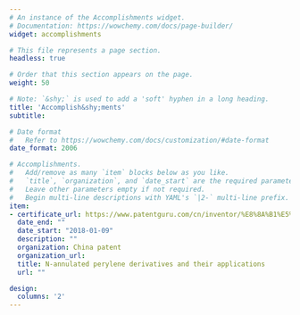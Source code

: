 ```yaml
---
# An instance of the Accomplishments widget.
# Documentation: https://wowchemy.com/docs/page-builder/
widget: accomplishments

# This file represents a page section.
headless: true

# Order that this section appears on the page.
weight: 50

# Note: `&shy;` is used to add a 'soft' hyphen in a long heading.
title: 'Accomplish&shy;ments'
subtitle:

# Date format
#   Refer to https://wowchemy.com/docs/customization/#date-format
date_format: 2006

# Accomplishments.
#   Add/remove as many `item` blocks below as you like.
#   `title`, `organization`, and `date_start` are the required parameters.
#   Leave other parameters empty if not required.
#   Begin multi-line descriptions with YAML's `|2-` multi-line prefix.
item:
- certificate_url: https://www.patentguru.com/cn/inventor/%E8%8A%B1%E5%BB%BA%E4%B8%BD
  date_end: ""
  date_start: "2018-01-09"
  description: ""
  organization: China patent
  organization_url: 
  title: N-annulated perylene derivatives and their applications
  url: ""

design:
  columns: '2' 
---
```

